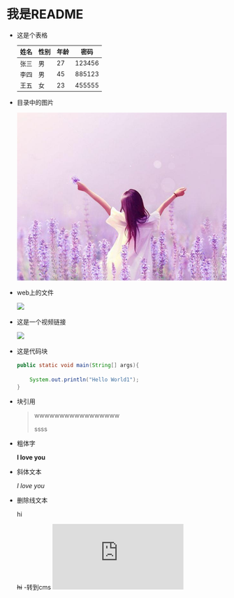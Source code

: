 #                                     我是README

- 这是个表格

  | 姓名 | 性别 | 年龄 |  密码  |
  | ---- | ---- | ---- | :----: |
  | 张三 | 男   | 27   | 123456 |
  | 李四 | 男   | 45   | 885123 |
  | 王五 | 女   | 23   | 455555 |

- 目录中的图片

  

  ![](https://github.com/cms-bot/cms2/blob/master/1.jpg)





- web上的文件

     ![](https://gimg2.baidu.com/image_search/src=http%3A%2F%2Fgss0.baidu.com%2F7Po3dSag_xI4khGko9WTAnF6hhy%2Fzhidao%2Fpic%2Fitem%2F30adcbef76094b364b18a31ca2cc7cd98c109dbd.jpg&refer=http%3A%2F%2Fgss0.baidu.com&app=2002&size=f9999,10000&q=a80&n=0&g=0n&fmt=jpeg?sec=1621778448&t=b4252b6234807b03c535b9cf791401eb)

- 这是一个视频链接

    ![](https://www.bilibili.com/video/BV1PE411j7Mv?from=search&seid=18205216624109999311)



- 这是代码块

   

  ```java
  public static void main(String[] args){
      
      System.out.println("Hello World1");
  }
  ```

- 块引用

  > wwwwwwwwwwwwwwwww
  >
  > ssss

- 粗体字

  **I love you**

- 斜体文本

  *I love you*

- 删除线文本

  hi

  ~~hi~~
-转到cms
![](https://github.com/cms-bot/cms2/blob/master/cms.md)
  

  

  

  

  
